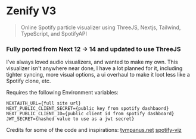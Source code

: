 # Zenify V3

> Online Spotify particle visualizer using ThreeJS, Nextjs, Tailwind, TypeScript, and SpotifyAPI

### Fully ported from Next 12 -> 14 and updated to use ThreeJS

I've always loved audio visualizers, and wanted to make my own. This visualizer isn't anywhere near done, I have a lot planned for it, including tighter syncing, more visual options, a ui overhaul to make it loot less like a Spotify clone, etc.

Requires the following Environment variables:

```
NEXTAUTH_URL={full site url}
NEXT_PUBLIC_CLIENT_SECRET={public key from spotify dashbaord}
NEXT_PUBLIC_CLIENT_ID={public client id from spotify dashboard}
JWT_SECRET={hashed value to use as a jwt secret}
```

Credits for some of the code and inspirations:
[tympanus.net](https://tympanus.net/codrops/2023/12/19/creating-audio-reactive-visuals-with-dynamic-particles-in-three-js/)
[spotify-viz](https://github.com/zachwinter/spotify-viz)
